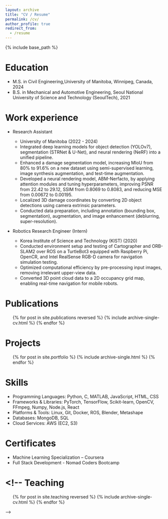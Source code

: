 ```yaml
---
layout: archive
title: "CV / Resume"
permalink: /cv/
author_profile: true
redirect_from:
  - /resume
---
```


{% include base_path %}

# Education

<!-- - Ph.D in Version Control Theory, GitHub University, 2018 (expected) -->

- M.S. in Civil Engineering,University of Manitoba, Winnipeg, Canada, 2024
- B.S. in Mechanical and Automotive Engineering, Seoul National University of Science and Technology (SeoulTech), 2021

# Work experience

- Research Assistant

  - University of Manitoba (2022 - 2024)
  - Integrated deep learning models for object detection (YOLOv7), segmentation (STRNet & U-Net), and neural rendering (NeRF) into a unified pipeline.
  - Enhanced a damage segmentation model, increasing MIoU from 80% to 91.6% on a new dataset using semi-supervised learning, image synthesis augmentation, and test-time augmentation.
  - Developed a neural rendering model, ABM-Nerfacto, by applying attention modules and tuning hyperparameters, improving PSNR from 22.42 to 29.12, SSIM from 0.8069 to 0.8083, and reducing MSE from 0.00672 to 0.00195.
  - Localized 3D damage coordinates by converting 2D object detections using camera extrinsic parameters.
  - Conducted data preparation, including annotation (bounding box, segmentation), augmentation, and image enhancement (deblurring, super-resolution).

- Robotics Research Engineer (Intern)
  - Korea Institute of Science and Technology (KIST) (2020)
  - Conducted environment setup and testing of Cartographer and ORB-SLAM2 over ROS on a TurtleBot3 equipped with Raspberry Pi, OpenCR, and Intel RealSense RGB-D camera for navigation simulation testing.
  - Optimized computational efficiency by pre-processing input images, removing irrelevant upper-view data.
  - Converted 3D point cloud data to a 2D occupancy grid map, enabling real-time navigation for mobile robots.

# Publications

  <ul>{% for post in site.publications reversed %}
    {% include archive-single-cv.html %}
  {% endfor %}</ul>

# Projects

<ul>{% for post in site.portfolio %}
  {% include archive-single.html %}
 {% endfor %}</ul>
 
# Skills

- Programming Languages: Python, C, MATLAB, JavaScript, HTML, CSS
- Frameworks & Libraries: PyTorch, TensorFlow, Scikit-learn, OpenCV, FFmpeg, Numpy, Node.js, React
- Platforms & Tools: Linux, Git, Docker, ROS, Blender, Metashape
- Databases: MongoDB, SQL
- Cloud Services: AWS (EC2, S3)

# Certificates

- Machine Learning Specialization – Coursera
- Full Stack Development - Nomad Coders Bootcamp

<!-- Talks

  <ul>{% for post in site.talks reversed %}
    {% include archive-single-talk-cv.html  %}
  {% endfor %}</ul> -->

# <!-- Teaching

  <ul>{% for post in site.teaching reversed %}
    {% include archive-single-cv.html %}
  {% endfor %}</ul> -->
  
<!-- Service and leadership
======
* Currently signed in to 43 different slack teams -->
